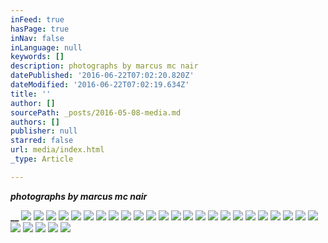 ```yaml
---
inFeed: true
hasPage: true
inNav: false
inLanguage: null
keywords: []
description: photographs by marcus mc nair
datePublished: '2016-06-22T07:02:20.820Z'
dateModified: '2016-06-22T07:02:19.634Z'
title: ''
author: []
sourcePath: _posts/2016-05-08-media.md
authors: []
publisher: null
starred: false
url: media/index.html
_type: Article

---
```

**_photographs by marcus mc nair_**

**__**
![](https://the-grid-user-content.s3-us-west-2.amazonaws.com/2649b097-e48d-4feb-a81f-a140a8edb36b.jpg)
![](https://the-grid-user-content.s3-us-west-2.amazonaws.com/06420e50-02b1-4342-8dc3-ef8920ea7f4f.jpg)
![](https://the-grid-user-content.s3-us-west-2.amazonaws.com/0f85c3b4-29d0-424f-92ea-304a63611b13.jpg)
![](https://the-grid-user-content.s3-us-west-2.amazonaws.com/ca8e667c-1533-4d26-b400-88e509e985f1.jpg)
![](https://the-grid-user-content.s3-us-west-2.amazonaws.com/c34ab40f-b8c3-4411-a7ad-914cf18c97e9.jpg)
![](https://the-grid-user-content.s3-us-west-2.amazonaws.com/ad442cb6-7ec4-457c-8cec-71b412e469b8.jpg)
![](https://the-grid-user-content.s3-us-west-2.amazonaws.com/257f509c-811d-4698-b3ae-90c463d1fc9c.jpg)
![](https://the-grid-user-content.s3-us-west-2.amazonaws.com/f26957d0-ff62-4703-9d3c-4a4198613c04.jpg)
![](https://the-grid-user-content.s3-us-west-2.amazonaws.com/bb6fe1c9-a0e6-4e5f-8cc6-2793d3a95f3c.jpg)
![](https://the-grid-user-content.s3-us-west-2.amazonaws.com/8ab3aa3d-bb5c-4507-8f83-371a7185906c.jpg)
![](https://the-grid-user-content.s3-us-west-2.amazonaws.com/746f5641-e966-449a-b87a-63580738a519.jpg)
![](https://the-grid-user-content.s3-us-west-2.amazonaws.com/bb15d9c8-d0f3-47e5-87b1-ee311f39f2fa.jpg)
![](https://the-grid-user-content.s3-us-west-2.amazonaws.com/88c4561b-7537-472d-89f5-61f64c40621e.jpg)
![](https://the-grid-user-content.s3-us-west-2.amazonaws.com/bbd3cdcd-cb20-4fde-b89a-c465255e681f.jpg)
![](https://the-grid-user-content.s3-us-west-2.amazonaws.com/15cb745d-f2ee-423a-9511-e3257a4e2b4d.jpg)
![](https://the-grid-user-content.s3-us-west-2.amazonaws.com/2a426cee-3e5e-42a7-944b-8a6f055e1327.jpg)
![](https://the-grid-user-content.s3-us-west-2.amazonaws.com/1f3aa1c3-93ee-4fba-86fe-1292045e1c11.jpg)
![](https://the-grid-user-content.s3-us-west-2.amazonaws.com/82204be1-adfc-4a80-80ad-10128b298aaa.jpg)
![](https://the-grid-user-content.s3-us-west-2.amazonaws.com/9329b41d-003f-488d-bd33-6c3f4d702537.jpg)
![](https://the-grid-user-content.s3-us-west-2.amazonaws.com/e2b0d357-8248-4db0-a799-822844fb9ee1.jpg)
![](https://the-grid-user-content.s3-us-west-2.amazonaws.com/4b996253-d4b9-4eab-a2ad-aab4c297acdc.jpg)
![](https://the-grid-user-content.s3-us-west-2.amazonaws.com/0365ed45-d5c2-4c8a-8daf-128c68950e68.jpg)
![](https://the-grid-user-content.s3-us-west-2.amazonaws.com/40a0bd71-f23a-4aaf-95dd-6fdc187d25ec.jpg)
![](https://the-grid-user-content.s3-us-west-2.amazonaws.com/7fcc1543-97fd-4340-b57b-4400935751fa.jpg)
![](https://the-grid-user-content.s3-us-west-2.amazonaws.com/22ee8943-bb96-4cb9-9a4e-667129698374.jpg)
![](https://the-grid-user-content.s3-us-west-2.amazonaws.com/3d7e1d91-1fc5-4987-8612-d71f3815ff50.jpg)
![](https://the-grid-user-content.s3-us-west-2.amazonaws.com/76bf7007-2425-40e6-b1bc-ab7cc854e730.jpg)
![](https://the-grid-user-content.s3-us-west-2.amazonaws.com/786bb61e-6640-4d66-b878-f4faae7c43c8.jpg)
![](https://the-grid-user-content.s3-us-west-2.amazonaws.com/8d90a7c4-1ceb-4b1b-a25c-ff9b0ef6d5ad.jpg)